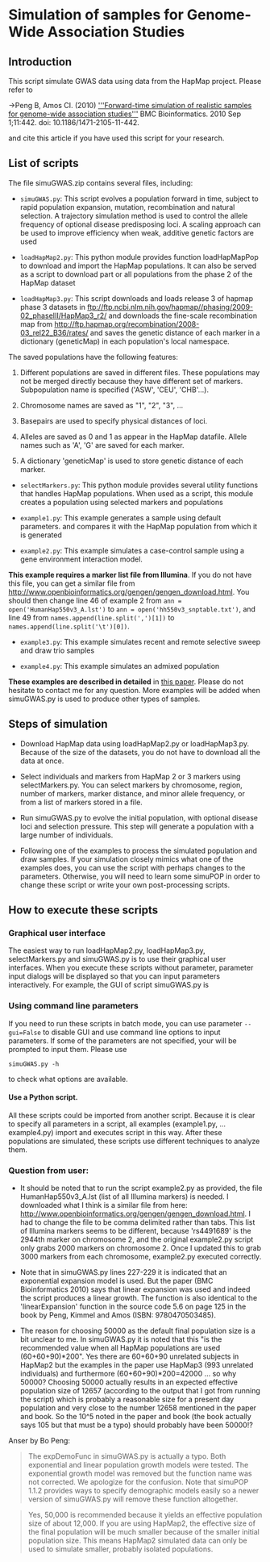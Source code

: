 #  Simulation of samples for Genome-Wide Association Studies


## Introduction

This script simulate GWAS data using data from the HapMap project. Please refer to 

->Peng B, Amos CI. (2010) ['''Forward-time simulation of realistic samples for genome-wide association studies'''](http://www.biomedcentral.com/1471-2105/11/442) BMC Bioinformatics. 2010 Sep 1;11:442. doi: 10.1186/1471-2105-11-442.

and cite this article if you have used this script for your research.

## List of scripts
The file simuGWAS.zip contains several files, including:

* `simuGWAS.py`: This script evolves a population forward in time, subject to rapid population expansion, mutation, recombination and natural selection. A trajectory simulation method is used to control the allele frequency of optional disease predisposing loci. A scaling approach can be used to improve efficiency when weak, additive genetic factors are used

* `loadHapMap2.py`: This python module provides function loadHapMapPop to download and import the HapMap populations. It can also be served as a script to download part or all populations from the phase 2 of the HapMap dataset

* `loadHapMap3.py`: This script downloads and loads release 3 of hapmap phase 3 datasets in ftp://ftp.ncbi.nlm.nih.gov/hapmap//phasing/2009-02_phaseIII/HapMap3_r2/ and downloads the fine-scale recombination map from http://ftp.hapmap.org/recombination/2008-03_rel22_B36/rates/ and saves the genetic distance of each marker in a dictionary (geneticMap) in each population's local namespace.

The saved populations have the following features:

1. Different populations are saved in different files. These populations may not be merged directly because they have different set of markers. Subpopulation name is specified ('ASW', 'CEU', 'CHB'...).

2. Chromosome names are saved as "1", "2", "3", ...

3. Basepairs are used to specify physical distances of loci.

4. Alleles are saved as 0 and 1 as appear in the HapMap datafile. Allele names such as 'A', 'G' are saved for each marker.

5. A dictionary 'geneticMap' is used to store genetic distance of each marker.

* `selectMarkers.py`: This python module provides several utility functions that handles HapMap populations. When used as a script, this module creates a population using selected markers and populations

* `example1.py`: This example generates a sample using default parameters. and compares it with the HapMap population from which it is generated

* `example2.py`: This example simulates a case-control sample using a gene environment interaction model. 


**This example requires a marker list file from Illumina**. If you do not have this file, you can get a similar file from http://www.openbioinformatics.org/gengen/gengen_download.html. You should then change line 46 of example 2 from `ann = open('HumanHap550v3_A.lst')` to `ann = open('hh550v3_snptable.txt')`, and line 49 from `names.append(line.split(',')[1])` to `names.append(line.split('\t')[0])`.

* `example3.py`: This example simulates recent and remote selective sweep and draw trio samples

* `example4.py`: This example simulates an admixed population

**These examples are described in detailed** in [this paper](http://www.biomedcentral.com/1471-2105/11/442/abstract). Please do not hesitate to contact me for any question. More examples will be added when simuGWAS.py is used to produce other types of samples.

## Steps of simulation

* Download HapMap data using loadHapMap2.py or loadHapMap3.py. Because of the size of the datasets, you do not have to download all the data at once.

* Select individuals and markers from HapMap 2 or 3 markers using selectMarkers.py. You can select markers by chromosome, region, number of markers, marker distance, and minor allele frequency, or from a list of markers stored in a file.

* Run simuGWAS.py to evolve the initial population, with optional disease loci and selection pressure. This step will generate a population with a large number of individuals.

* Following one of the examples to process the simulated population and draw samples. If your simulation closely mimics what one of the examples does, you can use the script with perhaps changes to the parameters. Otherwise, you will need to learn some simuPOP in order to change these script or write your own post-processing scripts.

## How to execute these scripts

### Graphical user interface
The easiest way to run loadHapMap2.py, loadHapMap3.py, selectMarkers.py and simuGWAS.py is to use their graphical user interfaces. When you execute these scripts without parameter, parameter input dialogs will be displayed so that you can input parameters interactively. For example, the GUI of script simuGWAS.py is



### Using command line parameters

If you need to run these scripts in batch mode, you can use parameter `--gui=False` to disable GUI and use command line options to input parameters. If some of the parameters are not specified, your will be prompted to input them. Please use 

```
simuGWAS.py -h
```

to check what options are available.

#### Use a Python script.

All these scripts could be imported from another script. Because it is clear to specify all parameters in a script, all examples (example1.py, ... example4.py) import and executes script in this way. After these populations are simulated, these scripts use different techniques to analyze them.


### Question from user:

* It should be noted that to run the script example2.py as provided, the file HumanHap550v3_A.lst (list of all Illumina markers) is needed. I downloaded what I think is a similar file from here: http://www.openbioinformatics.org/gengen/gengen_download.html. I had to change the file to be comma delimited rather than tabs. This list of Illumina markers seems to be different, because 'rs4491689' is the 2944th marker on chromosome 2, and the original example2.py script only grabs 2000 markers on chromosome 2. Once I updated this to grab 3000 markers from each chromosome, example2.py executed correctly.

* Note that in simuGWAS.py lines 227-229 it is indicated that an exponential expansion model is used. But the paper (BMC Bioinformatics 2010) says that linear expansion was used and indeed the script produces a linear growth. The function is also identical to the 'linearExpansion' function in the source code 5.6 on page 125 in the book by Peng, Kimmel and Amos (ISBN: 9780470503485).

* The reason for choosing 50000 as the default final population size is a bit unclear to me. In simuGWAS.py it is noted that this "is the recommended value when all HapMap populations are used (60+60+90)*200". Yes there are 60+60+90 unrelated subjects in HapMap2 but the examples in the paper use HapMap3 (993 unrelated individuals) and furthermore (60+60+90)*200=42000 ... so why 50000? Choosing 50000 actually results in an expected effective population size of 12657 (according to the output that I got from running the script) which is probably a reasonable size for a present day population and very close to the number 12658 mentioned in the paper and book. So the 10^5 noted in the paper and book (the book actually says 105 but that must be a typo) should probably have been 50000!?

Anser by Bo Peng:

> The expDemoFunc in simuGWAS.py is actually a typo. Both exponential and linear population growth models were tested. The exponential growth model was removed but the function name was not corrected. We apologize for the confusion. Note that simuPOP 1.1.2 provides ways to specify demographic models easily so a newer version of simuGWAS.py will remove these function altogether. 

> Yes, 50,000 is recommended because it yields an effective population size of about 12,000. If you are using HapMap2, the effective size of the final population will be much smaller because of the smaller initial population size. This means HapMap2 simulated data can only be used to simulate smaller, probably isolated populations.
